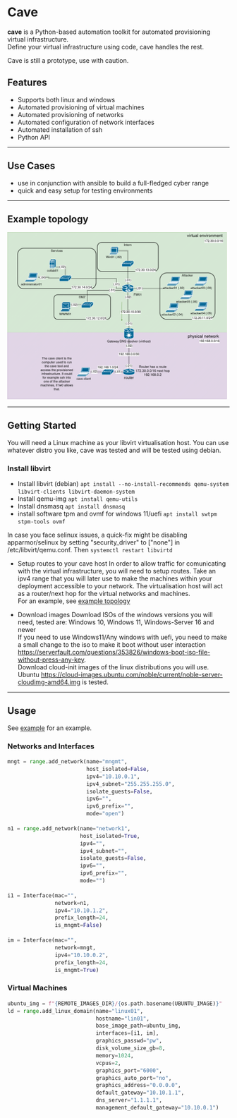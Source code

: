 # Cave

**cave** is a Python-based automation toolkit for automated provisioning virtual infrastructure.  
Define your virtual infrastructure using code, cave handles the rest.  

Cave is still a prototype, use with caution.  

## Features

* Supports both linux and windows
* Automated provisioning of virtual machines
* Automated provisioning of networks
* Automated configuration of network interfaces
* Automated installation of ssh
* Python API
---


## Use Cases
* use in conjunction with ansible to build a full-fledged cyber range
* quick and easy setup for testing environments

---
## Example topology
![example topology image](./assets/example_topology.drawio.png)

---

## Getting Started

You will need a Linux machine as your libvirt virtualisation host.
You can use whatever distro you like, cave was tested and will be tested using debian.

### Install libvirt
* Install libvirt (debian) `apt install --no-install-recommends qemu-system libvirt-clients libvirt-daemon-system`
* Install qemu-img `apt install qemu-utils`
* Install dnsmasq `apt install dnsmasq`
* install software tpm and ovmf for windows 11/uefi `apt install swtpm stpm-tools ovmf`

In case you face selinux issues, a quick-fix might be disabling apparmor/selinux by setting "security_driver" to ["none"] in /etc/libvirt/qemu.conf. Then `systemctl restart libvirtd`  

* Setup routes to your cave host
In order to allow traffic for comunicating with the virtual infrastructure, you will need to setup routes.
Take an ipv4 range that you will later use to make the machines within your deployment accessible to your network.
The virtualisation host will act as a router/next hop for the virtual networks and machines.  
For an example, see [example topology](assets/example_topology.drawio.png)

* Download images
Download ISOs of the windows versions you will need, tested are: Windows 10, Windows 11, Windows-Server 16 and newer  
If you need to use Windows11/Any windows with uefi, you need to make a small change to the iso to make it boot without user interaction <https://serverfault.com/questions/353826/windows-boot-iso-file-without-press-any-key>.  
Download cloud-init images of the linux distributions you will use. Ubuntu <https://cloud-images.ubuntu.com/noble/current/noble-server-cloudimg-amd64.img> is tested.

---

## Usage
See [example](test/test.py) for an example.  
### Networks and Interfaces
```python
mngt = range.add_network(name="mngmt", 
                         host_isolated=False, 
                         ipv4="10.10.0.1", 
                         ipv4_subnet="255.255.255.0", 
                         isolate_guests=False,
                         ipv6="",
                         ipv6_prefix="",
                         mode="open")  

n1 = range.add_network(name="network1", 
                       host_isolated=True, 
                       ipv4="", 
                       ipv4_subnet="", 
                       isolate_guests=False, 
                       ipv6="", 
                       ipv6_prefix="", 
                       mode="")

i1 = Interface(mac="", 
               network=n1, 
               ipv4="10.10.1.2", 
               prefix_length=24, 
               is_mngmt=False) 

im = Interface(mac="", 
               network=mngt, 
               ipv4="10.10.0.2", 
               prefix_length=24, 
               is_mngmt=True) 
```

### Virtual Machines
```python
ubuntu_img = f"{REMOTE_IMAGES_DIR}/{os.path.basename(UBUNTU_IMAGE)}"
ld = range.add_linux_domain(name="linux01", 
                            hostname="lin01", 
                            base_image_path=ubuntu_img, 
                            interfaces=[i1, im],
                            graphics_passwd="pw",
                            disk_volume_size_gb=8,
                            memory=1024,
                            vcpus=2,
                            graphics_port="6000",
                            graphics_auto_port="no", 
                            graphics_address="0.0.0.0",
                            default_gateway="10.10.1.1",
                            dns_server="1.1.1.1",
                            management_default_gateway="10.10.0.1") 
```
